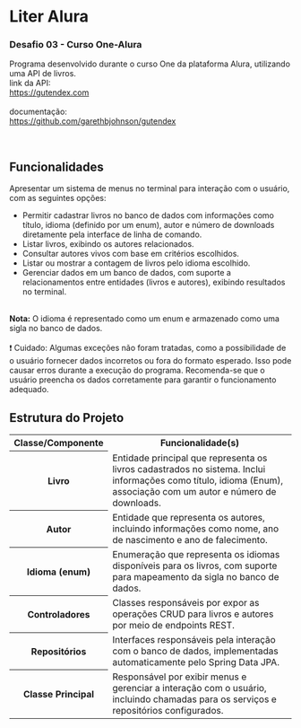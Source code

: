 # Liter Alura

### Desafio 03 - Curso One-Alura
Programa desenvolvido durante o curso One da plataforma Alura, utilizando uma API de livros.<br>
link da API:<br>
https://gutendex.com <br>
<br>
documentação:<br>
https://github.com/garethbjohnson/gutendex

<br>

## Funcionalidades

Apresentar um sistema de menus no terminal para interação com o usuário, com as seguintes opções:
  - Permitir cadastrar livros no banco de dados com informações como título, idioma (definido por um enum), autor e número de downloads diretamente pela interface de linha de comando.
  - Listar livros, exibindo os autores relacionados.
  - Consultar autores vivos com base em critérios escolhidos.
  - Listar ou mostrar a contagem de livros pelo idioma escolhido.
  - Gerenciar dados em um banco de dados, com suporte a relacionamentos entre entidades (livros e autores), exibindo resultados no terminal.

<br>
<strong>Nota:</strong> O idioma é representado como um enum e armazenado como uma sigla no banco de dados.<br>
<br>
❗ Cuidado: Algumas exceções não foram tratadas, como a possibilidade de o usuário fornecer dados incorretos ou fora do formato esperado. Isso pode causar erros durante a execução do programa.
Recomenda-se que o usuário preencha os dados corretamente para garantir o funcionamento adequado.

<br>

## Estrutura do Projeto

<div> 
  <table>
    <tr>
      <th> Classe/Componente </th>
      <th width="450px"> Funcionalidade(s) </th> 
    </tr> 
    <tr> 
      <th> Livro </th> 
      <td> Entidade principal que representa os livros cadastrados no sistema. Inclui informações como título, idioma (Enum), associação com um autor e número de downloads. </td> 
    </tr> 
    <tr> 
      <th> Autor </th> 
      <td> Entidade que representa os autores, incluindo informações como nome, ano de nascimento e ano de falecimento. </td> 
    </tr> 
    <tr> 
      <th> Idioma (enum) </th> 
      <td> Enumeração que representa os idiomas disponíveis para os livros, com suporte para mapeamento da sigla no banco de dados. </td> 
    </tr> 
    <tr> 
      <th> Controladores </th> 
      <td> Classes responsáveis por expor as operações CRUD para livros e autores por meio de endpoints REST. </td> 
    </tr> 
    <tr> 
      <th> Repositórios </th> 
      <td> Interfaces responsáveis pela interação com o banco de dados, implementadas automaticamente pelo Spring Data JPA. </td> 
    </tr> 
    <tr>
      <th> Classe Principal </th> 
      <td> Responsável por exibir menus e gerenciar a interação com o usuário, incluindo chamadas para os serviços e repositórios configurados. </td> 
    </tr> 
  </table> 
</div> 

<br>








